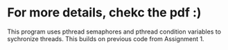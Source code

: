 # For more details, chekc the pdf :)

This program uses pthread semaphores and pthread condition variables to sychronize threads. This builds on previous code from Assignment 1. 